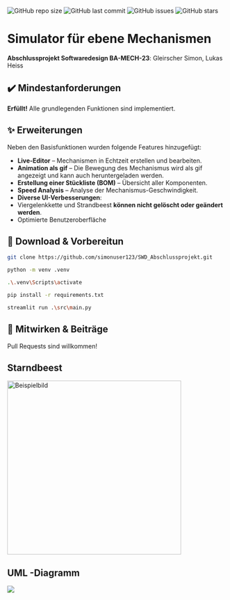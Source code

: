 ![GitHub repo size](https://img.shields.io/github/repo-size/simonuser123/SWD_Abschlussprojekt)
![GitHub last commit](https://img.shields.io/github/last-commit/simonuser123/SWD_Abschlussprojekt)
![GitHub issues](https://img.shields.io/github/issues/simonuser123/SWD_Abschlussprojekt)
![GitHub stars](https://img.shields.io/github/stars/simonuser123/SWD_Abschlussprojekt)

# Simulator für ebene Mechanismen
  **Abschlussprojekt Softwaredesign BA-MECH-23**: Gleirscher Simon, Lukas Heiss
## ✔️ **Mindestanforderungen**  
 **Erfüllt!** Alle grundlegenden Funktionen sind implementiert.  

## ✨ **Erweiterungen**  
Neben den Basisfunktionen wurden folgende Features hinzugefügt:  

-  **Live-Editor** – Mechanismen in Echtzeit erstellen und bearbeiten.  
-  **Animation als gif** – Die Bewegung des Mechanismus wird als gif angezeigt und kann auch heruntergeladen werden.    
-  **Erstellung einer Stückliste (BOM)** – Übersicht aller Komponenten.  
-  **Speed Analysis** – Analyse der Mechanismus-Geschwindigkeit.  
-  **Diverse UI-Verbesserungen**:
  -  Viergelenkkette und Strandbeest **können nicht gelöscht oder geändert werden**.
  -  Optimierte Benutzeroberfläche
    
## 🔧 **Download & Vorbereitun**  
 
```bash
git clone https://github.com/simonuser123/SWD_Abschlussprojekt.git
```
```bash
python -m venv .venv
```
```bash
.\.venv\Scripts\activate
```
```bash
pip install -r requirements.txt 
```
```bash
streamlit run .\src\main.py
```

## 🤝 **Mitwirken & Beiträge**
 Pull Requests sind willkommen!

 ## Starndbeest
<img src="https://github.com/user-attachments/assets/8b345f82-7b6e-480c-8845-f8aa63c6ef03" alt="Beispielbild" width="400" />

## UML -Diagramm
[![](https://mermaid.ink/img/pako:eNq9WEtvIjkQ_itWSyPBLkQBEoZwjHKZncmOtMleVkiW6S4aZ9x2y3aTQJT89vGjAdNtArksFxzXVw9XfVU2eU1SkUEyTVJGlLqjJJekmHFkPl--oL8E5br_3YrAbzqY30evfst-_nzQkvIccVJAsLtggmj00tpZBztzIRiiCi_oC2TNfcFxSmVaMSJxSfQykCvQuBSKaip4p3bUQ7X9bgDMQ2AXPVYlC2NUZAWdEK8FzmiqDfTOfAWC0hxRY8oX4gCfMjDRzdfYHr4TJCIELSjPMGEMP9nUKWP8B1W6CfDC2kUUEXPjy3HEllEoIF0STlWx1dpt_O3U937eZnxX-x-U_4qU3m6fUXnPEBcDJkf25y1eMOD5QZEpN2UjjG4AK2ALbAFL3WmWN62kBGPR65vUOXMNkBdikFLICOR_5gEzeTxGAyv7NAlsYWKGPkkBp1yVGdHg1LdHDKlxv1WO8GMnO4Mk1uu7Y8S7p4RqCu2h3pE7RossmaQr4Jjw_LCfTalDUT0b3DqsBMnqHukEnGwCXAYc5e2qKZ2LimdErnEqeObny27VPU2Y8xm3Mi1gKxIZX6koysrUSgtN2FFyf46blhzHuGllcQLuKv-JScRj7DtB3eM6Ydk_UG0PBw7S8r0k0sTJjOV2CfItrSKdG_bGd8qhIJqm6oEW5t7SQka6JIIK-6W_76KindV-2DcLCYBbzYOxnZwYdyKGuu1GrxPn2yGU4y29wuGpOjYAZLJFCtVFvLwgUpLwThelpoUZ2iZLP-vlP6AqFslXfX7TMfeEkxxi2WphPpGrWKbVdhXgbLmRluQJUiOgcJhNDs8mmd1YhqMDNexy7wywWIHEo_Flx04bXhVYaShVi8mpBIs2tgpSP1lu1xrUt58BCF5KITUO4zUTAKdqtYWHFglLfQgLIZ-JzPAKmEipXrtQUknMdSPLoofqs5RuFIaj5qBiIP2VLPtz2AjbPcjXjIdFuzMO99CD2wC4fXR2LAKJ-VO39hsgMnCIOh6TJItthOLdPNLihBuLONeNxUbdqLgLCbmpnqnrXu6OdRhVD82SR8rXW8ks6Z5hI65_Wjfu-8DvwWVOKEc2BUAKRjX691v34D634vDIubBMU9o_EMw8BHPh2UvnCCYg8hFEOHbb8d3ChsKy4vmWXvt-nyWDWYL-6Pf9DT4NRL8I52gOjMKc5mhFgYF_Jiuza34LbICjo-aQf-WesmdBLXNO01syhmbJ0Cy24TnZkmiNzGFIhYZ1SF4zNqn2IfnVPqCpn2IUZD082kPyI2Uzi54J03C2ciy6qRljelObCDqkqdsYBVPkaSv3wX-g3GjwiLKjaFOtfSJ_aOCZPfT-vvaTq4cyCsg12a07ld3KJdCFqSypFmGEm8pr-7I2Hasw1iA_ATFOg2OkPK6R9JICZEFoZn7Iu16dJXoJtuGnZjkn5jpNZvzN4EilxcOap8lUywp6iX8A1L_7t5sl4f8JsfvTN_h9_X8C--UgyfQ1eUmmw8Hk4mY0GN58vf56PZmMrq97ydpsjy9Gk5vB6GpyNZhcXt1M3nrJxhm9vLgZjsaD4eX4-upqOBiPJ71EiipfJtMFYQrefgPofkLg?type=png)](https://mermaid.live/edit#pako:eNq9WEtvIjkQ_itWSyPBLkQBEoZwjHKZncmOtMleVkiW6S4aZ9x2y3aTQJT89vGjAdNtArksFxzXVw9XfVU2eU1SkUEyTVJGlLqjJJekmHFkPl--oL8E5br_3YrAbzqY30evfst-_nzQkvIccVJAsLtggmj00tpZBztzIRiiCi_oC2TNfcFxSmVaMSJxSfQykCvQuBSKaip4p3bUQ7X9bgDMQ2AXPVYlC2NUZAWdEK8FzmiqDfTOfAWC0hxRY8oX4gCfMjDRzdfYHr4TJCIELSjPMGEMP9nUKWP8B1W6CfDC2kUUEXPjy3HEllEoIF0STlWx1dpt_O3U937eZnxX-x-U_4qU3m6fUXnPEBcDJkf25y1eMOD5QZEpN2UjjG4AK2ALbAFL3WmWN62kBGPR65vUOXMNkBdikFLICOR_5gEzeTxGAyv7NAlsYWKGPkkBp1yVGdHg1LdHDKlxv1WO8GMnO4Mk1uu7Y8S7p4RqCu2h3pE7RossmaQr4Jjw_LCfTalDUT0b3DqsBMnqHukEnGwCXAYc5e2qKZ2LimdErnEqeObny27VPU2Y8xm3Mi1gKxIZX6koysrUSgtN2FFyf46blhzHuGllcQLuKv-JScRj7DtB3eM6Ydk_UG0PBw7S8r0k0sTJjOV2CfItrSKdG_bGd8qhIJqm6oEW5t7SQka6JIIK-6W_76KindV-2DcLCYBbzYOxnZwYdyKGuu1GrxPn2yGU4y29wuGpOjYAZLJFCtVFvLwgUpLwThelpoUZ2iZLP-vlP6AqFslXfX7TMfeEkxxi2WphPpGrWKbVdhXgbLmRluQJUiOgcJhNDs8mmd1YhqMDNexy7wywWIHEo_Flx04bXhVYaShVi8mpBIs2tgpSP1lu1xrUt58BCF5KITUO4zUTAKdqtYWHFglLfQgLIZ-JzPAKmEipXrtQUknMdSPLoofqs5RuFIaj5qBiIP2VLPtz2AjbPcjXjIdFuzMO99CD2wC4fXR2LAKJ-VO39hsgMnCIOh6TJItthOLdPNLihBuLONeNxUbdqLgLCbmpnqnrXu6OdRhVD82SR8rXW8ks6Z5hI65_Wjfu-8DvwWVOKEc2BUAKRjX691v34D634vDIubBMU9o_EMw8BHPh2UvnCCYg8hFEOHbb8d3ChsKy4vmWXvt-nyWDWYL-6Pf9DT4NRL8I52gOjMKc5mhFgYF_Jiuza34LbICjo-aQf-WesmdBLXNO01syhmbJ0Cy24TnZkmiNzGFIhYZ1SF4zNqn2IfnVPqCpn2IUZD082kPyI2Uzi54J03C2ciy6qRljelObCDqkqdsYBVPkaSv3wX-g3GjwiLKjaFOtfSJ_aOCZPfT-vvaTq4cyCsg12a07ld3KJdCFqSypFmGEm8pr-7I2Hasw1iA_ATFOg2OkPK6R9JICZEFoZn7Iu16dJXoJtuGnZjkn5jpNZvzN4EilxcOap8lUywp6iX8A1L_7t5sl4f8JsfvTN_h9_X8C--UgyfQ1eUmmw8Hk4mY0GN58vf56PZmMrq97ydpsjy9Gk5vB6GpyNZhcXt1M3nrJxhm9vLgZjsaD4eX4-upqOBiPJ71EiipfJtMFYQrefgPofkLg)

